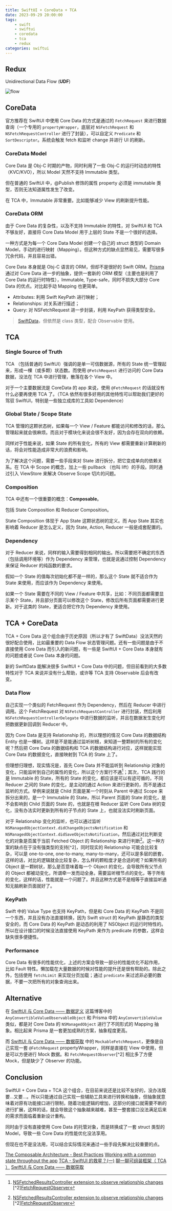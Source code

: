 ```yaml
---
title: SwiftUI + CoreData + TCA
date: 2023-09-29 20:00:00
tags:
    - swift
    - swiftui
    - coredata
    - tca
    - redux
categories: swiftui
---
```


## Redux

Unidirectional Data Flow (**UDF**)

![flow](../images/flow.png)

## CoreData

官方推荐在 SwiftUI 中使用 Core Data 的方式是通过的  `FetchRequest` 来进行数据查询（一个专用的 `propertyWrapper`，底层对 `NSFetchRequest` 和 `NSFetchRequestController` 进行了封装），可以自定义 `Predicate` 和 `SortDescriptor`。系统会触发 fetch 和监听 change 并进行 UI 的刷新。

### CoreData Model

Core Data 是 Obj-C 时期的产物，同时利用了一些 Obj-C 的运行时动态的特性（KVC/KVO），所以 Model 天然不支持 Immutable 类型。

但在普通的 SwiftUI 中，@Publish 修饰的属性 property 必须是 immutable 类型，否则无法知道属性发生了改变。

在 TCA 中，Immutable 非常重要。比如能够减少 View 的刷新提升性能。

### CoreData ORM

由于 Core Data 的复杂性，以及不支持 Immutable 的特性，对 SwiftUI 和 TCA 不够友好，直接将 Core Data Model 用于上层的 State 不是一个很好的选择。

一种方式是为每一个 Core Data Model 创建一个自己的 struct 类型的 Domain Model，手动的进行映射（Mapping）。但这种方式的缺点显然易见，需要写很多冗余代码，并且容易出错。

Core Data 本身就是 Obj-C 语言的 ORM，但却不是很好的 Swift ORM。[Prisma](https://github.com/prisma-ai/Sworm) 通过对 Core Data 进一步的抽象，提供一套新的 ORM 模型（主要也是利用了 Core Data 的运行时特性），Immutable, Type-safe，同时不损失大部分 Core Data 的优点。对比起手动 Mapping 也更简单。

* Attributes: 利用 Swift KeyPath 进行映射；
* Relationships: 对关系进行描述；
* Query: 对 NSFetchRequest 进一步封装，利用 KeyPath 获得类型安全。

> [SwiftData](https://developer.apple.com/documentation/swiftdata)，但依然是 class 类型，配合 Observable 使用。

## TCA

### Single Source of Truth

TCA （包括普通的 SwiftUI）强调的是单一可信数据源，所有的 State 统一管理起来，形成一棵（或多颗）状态数。而使用 `@FetchRequest` 进行访问的 Core Data 数据，没法在 TCA 中进行管理，散落在各个 View 中。

对于一个主要数据流是 CoreData 的 app 来说，使用 `@FetchRequest` 的话就没有什么必要再使用 TCA 了。（TCA 依然有很多好用的其他特性可以帮助我们更好的驾驭 SwiftUI，特别是一些独立成库的工具如 Dependence）

### Global State / Scope State

TCA 管理的这颗状态树，如果每一个 View / Feature 都能访问和修改的话，那么管理起来就会很麻烦。而且对于模块化来说会很不友好，因为会存在双向的依赖。

同样对于性能来说，如果 State 的所有变化，所有的 View 都需要重新计算刷新的话，将会对性能造成非常大的浪费和影响。

为了解决这个问题，需要一些手段来对 State 进行拆分，把它变成单向的依赖关系。在 TCA 中 Scope 的概念，加上一些 pullback （也叫 lift）的手段。同时通过引入 ViewStore 来解决 Observe Scope 切片的问题。

### Composition

TCA 中还有一个很重要的概念：**Composable**。

包括 State Composition 和 Reducer Composition。

State Composition 体现于 App State 这颗状态树的定义。而 App State 其实也影响着 Reducer 是怎么定义，因为 State, Action, Reducer 一般是成套配置的。

### Dependency

对于 Reducer 来说，同样的输入需要得到相同的输出。所以需要把不确定的东西（包括调用环境等）作为 Dependency 来管理，也就是说通过控制 Dependency 来保证 Reducer 的纯函数的要求。

假如一个 State 的值每次初始化都不是一样的，那么这个 State 就不适合作为 State 来使用，而应该作为 Dependency 来使用。

如果一个 State 需要在不同的 View / Feature 中共享，比如：不同页面都需要显示某个 State，并且部分页面可以修改这个 State，修改后所有页面都需要进行更新。对于这类的 State，更适合把它作为 Dependency 来使用。

## TCA + CoreData

TCA + Core Data 这个组合由于历史原因（所以才有了 SwiftData）没法天然的很好配合使用，比如最重要的 Data Flow 状态管理问题。还有一些问题是由于不直接使用 Core Data 而引入的新问题，有一些是 SwiftUI + Core Data 本身就有的问题或者说 Core Data 本身的问题。

新的 SwiftData 能解决很多 SwiftUI + Core Data 中的问题，但目前看到的大多数特性对于 TCA 来说并没有什么帮助，或许等 TCA 支持 Observable 后会有改变。

### Data Flow

自己实现一个类似的 FetchRequest 作为 Dependency，然后在 Reducer 中进行调用。这个 FetchRequest 对 `NSFetchRequestController` 进行封装，然后利用 `NSFetchRequestControllerDelegate` 中进行数据的监听，并且在数据发生变化时把数据更新回调到 Reducer 中。

因为 Core Data 是支持 Relationship 的，所以理想的情况 Core Data 的数据结构 Entity 也是一棵树。这样是不是能通过监听树根，来知道一整颗树的所有的变化呢？然后把 Core Data 的数据结构和 TCA 的数据结构进行对应，这样就能实现 Core Data 的数据变化，直接映射到 TCA 的 State 上了。

但理想归理想，现实情况是，首先 Core Data 并不能监听到 Relationship 对象的变化，只能监听到自己的属性的变化，所以这个方案行不通[^1]；其次，TCA 践行的是 Immutable 的 State，所有的 State 的变化，都应该是可以有迹可循的，不同 Reducer 之间的 State 的变化，是主动的通过 Action 来进行更新的，而不是通过监听的方式。举例来说就是 Child 页面是某一个时刻从 Parent 中通过 Scope 来拆分出来的，是一个 Immutable 的 State，所以 Parent 页面的 State 的变化，是不会影响到 Child 页面的 State 的，也就是在根 Reducer 监听 Core Data 树的变化，没有办法实时更新到所有的子节点的 State 上，也就没法实时刷新页面。

对于 Relationship 变化的监听，也可以通过监听 `NSManagedObjectContext.didChangeObjectsNotification` 和 `NSManagedObjectContext.didSaveObjectsNotification`，然后通过对比判断变化的对象是否属于当前 Fetched Object 的 Relationship 来进行判断[^1]。这一种方案的缺点在于没有强类型的支持[^2]，同时现实的 Relationship 可能会比较复杂，可以是 one-to-one, one-to-many, many-to-many，还可以是多层的嵌套，这样的话，对比的逻辑就会比较复杂，怎么样的颗粒度才是合适的呢？如果所有的 Object 是一颗树状，那么是否意味着每一个 Object 的变化，会导致所有父节点的 Object 都被动变化，所谓牵一发而动全身。需要监听根节点的变化，等于所有的变化，这样的话，性能就是一个问题了。并且这种方式是不是相等于直接监听通知无脑刷新页面就好了。

### KeyPath

Swift 中的 Value Type 也支持 KeyPath，但是和 Core Data 的 KeyPath 不是同一个东西，并且没有办法直接转换，因为 Swift struct 的 KeyPath 是静态的类型安全的，而 Core Data 的 KeyPath 是动态的利用了 NSObject 的运行时特性的。所以在设计接口的时候没法直接使用 KeyPath 来作为 predicate 的参数，这样会缺失很多便捷性。

### Performance

Core Data 有很多的性能优化，上述的方案会导致一部分的性能优化不起作用，比如 Fault 特性。懒加载在大量数据的时候对性能的提升还是很有帮助的。除此之外，包括使用 `fetchLimit` 来实现分页加载；通过 `predicate` 来过滤非必要的数据，不要一次把所有的对象查询出来。

## Alternative

在 [SwiftUI 与 Core Data —— 数据定义](https://www.fatbobman.com/posts/modern-Core-Data-Data-definition/) 这篇博客中的 `AnyConvertibleValueObservableObject` 和 Prisma 中的 `AnyConvertibleValue` 类似，都是对 Core Data 的 `NSManagedObject` 进行了不同形式的 Mapping 抽象。相比起来 Prisma 是一套更加成熟的方案，抽象程度更高。

而 [SwiftUI 与 Core Data —— 数据获取](https://www.fatbobman.com/posts/modern-Core-Data-fetcher/) 中的 `MockableFetchRequest`，更像是自己实现一套 `@FetchRequest` propertyWrapper，同样是直接在 View 中使用，但是可以方便进行 Mock 数据。和 `FetchRequestObserver`[^2] 相比多了方便 Mock，但是缺少了 Observer 的功能。

## Conclusion

SwiftUI + Core Data + TCA 这个组合，在目前来说还是比较不友好的，没办法既要...又要...。所以只能通过自己实现一些辅助工具来进行转换和抽象，但抽象就意味着对原有功能接口进行限制，随着功能逻辑的增加，这部分的接口就需要不断的进行扩展，这样的话，就会导致这个抽象越来越难，甚至一整套接口没法满足后来的需求而面临着重新设计重构。

同时由于没有直接使用 Core Data 的托管对象，而是转换成了一套 struct 类型的 Model，导致一些 Core Data 的性能优化没法享用。

但现在也不是没法用，可以结合实际情况来通过一些手段先解决比较重要的点。

[^1]: [NSFetchedResultsController extension to observe relationship changes](https://www.avanderlee.com/swift/nsfetchedresultscontroller-observe-relationship-changes/)
[^2][FetchRequestObserver](https://github.com/xspyhack/Alfheim/blob/master/Underworld/Sources/Persistence/FetchRequestObserver.swift)

[The Composable Architecture - Best Practices](https://www.merowing.info/the-composable-architecture-best-practices/)
[Working with a common state throughout the app](https://github.com/pointfreeco/swift-composable-architecture/discussions/1898)
[TCA - SwiftUI 的救星？\(一\)](https://onevcat.com/2021/12/tca-1/)
[聊一聊可组装框架（ TCA ）](https://www.fatbobman.com/posts/the_Composable_Architecture/)
[SwiftUI 与 Core Data —— 数据获取](https://www.fatbobman.com/posts/modern-Core-Data-fetcher/)